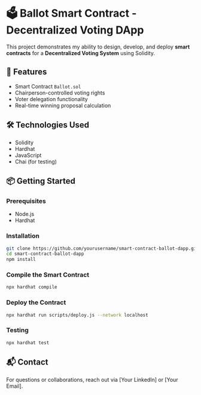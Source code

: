 # 🗳️ Ballot Smart Contract - Decentralized Voting DApp

This project demonstrates my ability to design, develop, and deploy **smart contracts** for a **Decentralized Voting System** using Solidity.

## 🚀 Features
- Smart Contract `Ballot.sol`
- Chairperson-controlled voting rights
- Voter delegation functionality
- Real-time winning proposal calculation

## 🛠️ Technologies Used
- Solidity
- Hardhat
- JavaScript
- Chai (for testing)

## 📦 Getting Started

### Prerequisites
- Node.js
- Hardhat

### Installation
```bash
git clone https://github.com/yourusername/smart-contract-ballot-dapp.git
cd smart-contract-ballot-dapp
npm install
```

### Compile the Smart Contract
```bash
npx hardhat compile
```

### Deploy the Contract
```bash
npx hardhat run scripts/deploy.js --network localhost
```

### Testing
```bash
npx hardhat test
```

## 📬 Contact
For questions or collaborations, reach out via [Your LinkedIn] or [Your Email].